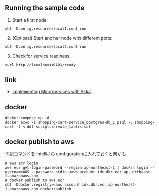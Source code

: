 ## Running the sample code

1. Start a first node:

```shell
sbt -Dconfig.resource=local1.conf run
```

2. (Optional) Start another node with different ports:

```shell
sbt -Dconfig.resource=local2.conf run
```

3. Check for service readiness

```shell
curl http://localhost:9101/ready
```

## link

* [Implementing Microservices with Akka](https://developer.lightbend.com/docs/akka-platform-guide/microservices-tutorial/index.html)

## docker

```shell
docker-compose up -d
docker exec -i shopping-cart-service_postgres-db_1 psql -U shopping-cart -t < ddl-scripts/create_tables.sql
```

## docker publish to aws

下記コマンドを IntelliJ の configurationに入れておくと楽かも

```shell
# aws ecr login
aws ecr get-login-password --region ap-northeast-1 | docker login --usernameAWS --password-stdin <aws account id>.dkr.ecr.ap-northeast-1.amazonaws.com
# docker publish to aws ecr
sbt -Ddocker.registry=<aws account id>.dkr.ecr.ap-northeast-1.amazonaws.com docker:publish
```